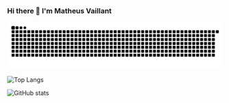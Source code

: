 ### Hi there 👋 I'm Matheus Vaillant

![snake gif](https://github.com/mathvaillant/MathVaillant/blob/output/github-contribution-grid-snake.svg)

![Top Langs](https://github-readme-stats.vercel.app/api/top-langs/?username=mathvaillant&theme=tokyonight)

![GitHub stats](https://github-readme-stats.vercel.app/api?username=mathvaillant&show_icons=true&theme=tokyonight)
